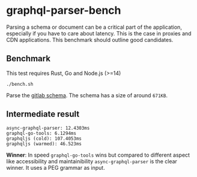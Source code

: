 # graphql-parser-bench

Parsing a schema or document can be a critical part of the application, especially if you have to care about latency. This is the case in proxies and CDN applications. This benchmark should outline good candidates. 

## Benchmark

This test requires Rust, Go and Node.js (>=14)

```
./bench.sh
```

Parse the [gitlab schema](./schema.graphql). The schema has a size of around `671KB`.

## Intermediate result

```
async-graphql-parser: 12.4303ms
graphql-go-tools: 6.1294ms
graphqljs (cold): 107.4053ms
graphqljs (warmed): 46.523ms
```

**Winner**: In speed `graphql-go-tools` wins but compared to different aspect like accessibility and maintainibility `async-graphql-parser` is the clear winner. It uses a PEG grammar as input.